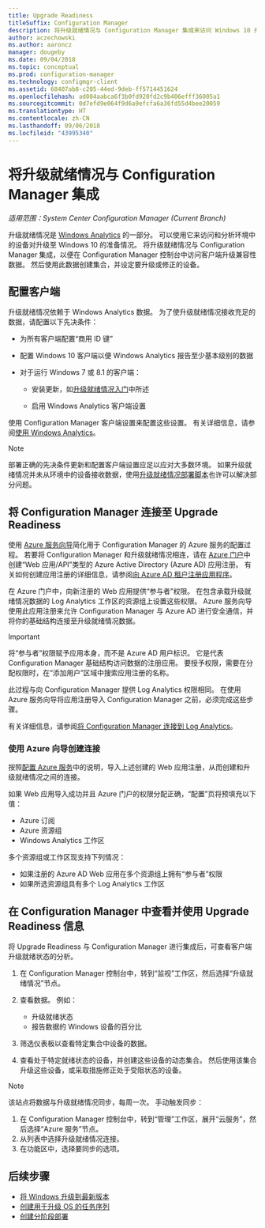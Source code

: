 ```yaml
---
title: Upgrade Readiness
titleSuffix: Configuration Manager
description: 将升级就绪情况与 Configuration Manager 集成来访问 Windows 10 升级兼容性数据和目标设备以进行升级或修正。
author: aczechowski
ms.author: aaroncz
manager: dougeby
ms.date: 09/04/2018
ms.topic: conceptual
ms.prod: configuration-manager
ms.technology: configmgr-client
ms.assetid: 68407ab8-c205-44ed-9deb-ff5714451624
ms.openlocfilehash: ad084aabca6f3b0fd920fd2c9b406efff36005a1
ms.sourcegitcommit: 0d7efd9e064f9d6a9efcfa6a36fd55d4bee20059
ms.translationtype: HT
ms.contentlocale: zh-CN
ms.lasthandoff: 09/06/2018
ms.locfileid: "43995340"
---
```

# <a name="integrate-upgrade-readiness-with-configuration-manager"></a>将升级就绪情况与 Configuration Manager 集成

*适用范围：System Center Configuration Manager (Current Branch)*

升级就绪情况是 [Windows Analytics](https://docs.microsoft.com/windows/deployment/upgrade/manage-windows-upgrades-with-upgrade-readiness) 的一部分。 可以使用它来访问和分析环境中的设备对升级至 Windows 10 的准备情况。 将升级就绪情况与 Configuration Manager 集成，以便在 Configuration Manager 控制台中访问客户端升级兼容性数据。 然后使用此数据创建集合，并设定要升级或修正的设备。



## <a name="configure-clients"></a>配置客户端

升级就绪情况依赖于 Windows Analytics 数据。 为了使升级就绪情况接收充足的数据，请配置以下先决条件：

- 为所有客户端配置“商用 ID 键”  

- 配置 Windows 10 客户端以便 Windows Analytics 报告至少基本级别的数据  

- 对于运行 Windows 7 或 8.1 的客户端：  

    - 安装更新，如[升级就绪情况入门](https://docs.microsoft.com/windows/deployment/upgrade/upgrade-readiness-get-started#deploy-the-compatibility-update-and-related-kbs)中所述  

    - 启用 Windows Analytics 客户端设置  

使用 Configuration Manager 客户端设置来配置这些设置。 有关详细信息，请参阅[使用 Windows Analytics](/sccm/core/clients/manage/monitor-windows-analytics)。

> [!NOTE]  
> 部署正确的先决条件更新和配置客户端设置应足以应对大多数环境。 如果升级就绪情况并未从环境中的设备接收数据，使用[升级就绪情况部署脚本](https://docs.microsoft.com/windows/deployment/upgrade/upgrade-readiness-deployment-script)也许可以解决部分问题。 



## <a name="connect-configuration-manager-to-upgrade-readiness"></a>将 Configuration Manager 连接至 Upgrade Readiness

使用 [Azure 服务向导](/sccm/core/servers/deploy/configure/azure-services-wizard)简化用于 Configuration Manager 的 Azure 服务的配置过程。 若要将 Configuration Manager 和升级就绪情况相连，请在 [Azure 门户](https://portal.azure.com)中创建“Web 应用/API”类型的 Azure Active Directory (Azure AD) 应用注册。 有关如何创建应用注册的详细信息，请参阅[向 Azure AD 租户注册应用程序](/azure/active-directory/active-directory-app-registration)。 

在 Azure 门户中，向新注册的 Web 应用提供“参与者”权限。 在包含承载升级就绪情况数据的 Log Analytics 工作区的资源组上设置这些权限。 Azure 服务向导使用此应用注册来允许 Configuration Manager 与 Azure AD 进行安全通信，并将你的基础结构连接至升级就绪情况数据。

> [!IMPORTANT]  
> 将“参与者”权限赋予应用本身，而不是 Azure AD 用户标识。 它是代表 Configuration Manager 基础结构访问数据的注册应用。 要授予权限，需要在分配权限时，在“添加用户”区域中搜索应用注册的名称。 
> 
> 此过程与向 Configuration Manager 提供 Log Analytics 权限相同。 在使用 Azure 服务向导将应用注册导入 Configuration Manager 之前，必须完成这些步骤。
> 
> 有关详细信息，请参阅[将 Configuration Manager 连接到 Log Analytics](https://docs.microsoft.com/azure/log-analytics/log-analytics-sccm)。


### <a name="use-the-azure-wizard-to-create-the-connection"></a>使用 Azure 向导创建连接

按照[配置 Azure 服务](/sccm/core/servers/deploy/configure/azure-services-wizard)中的说明，导入上述创建的 Web 应用注册，从而创建和升级就绪情况之间的连接。 

如果 Web 应用导入成功并且 Azure 门户的权限分配正确，“配置”页将预填充以下值：   
-  Azure 订阅  
-  Azure 资源组  
-  Windows Analytics 工作区  

多个资源组或工作区现支持下列情况： 
- 如果注册的 Azure AD Web 应用在多个资源组上拥有“参与者”权限   
- 如果所选资源组具有多个 Log Analytics 工作区  



## <a name="view-and-use-upgrade-readiness-information-in-configuration-manager"></a>在 Configuration Manager 中查看并使用 Upgrade Readiness 信息

将 Upgrade Readiness 与 Configuration Manager 进行集成后，可查看客户端升级就绪状态的分析。

1. 在 Configuration Manager 控制台中，转到“监视”工作区，然后选择“升级就绪情况”节点。  

2. 查看数据。 例如：  
    - 升级就绪状态  
    - 报告数据的 Windows 设备的百分比  

3. 筛选仪表板以查看特定集合中设备的数据。  

4. 查看处于特定就绪状态的设备，并创建这些设备的动态集合。 然后使用该集合升级这些设备，或采取措施修正处于受阻状态的设备。  

> [!Note]  
> 该站点将数据与升级就绪情况同步，每周一次。<!--SCCMDocs issue 732--> 手动触发同步：
> 1. 在 Configuration Manager 控制台中，转到“管理”工作区，展开“云服务”，然后选择“Azure 服务”节点。  
> 2. 从列表中选择升级就绪情况连接。  
> 3. 在功能区中，选择要同步的选项。  



## <a name="next-steps"></a>后续步骤

- [将 Windows 升级到最新版本](/sccm/osd/deploy-use/upgrade-windows-to-the-latest-version)  
- [创建用于升级 OS 的任务序列](/sccm/osd/deploy-use/create-a-task-sequence-to-upgrade-an-operating-system)  
- [创建分阶段部署](/sccm/osd/deploy-use/create-phased-deployment-for-task-sequence)  
